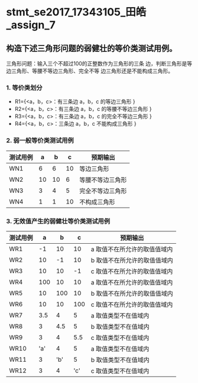 # stmt_se2017_17343105\_田皓_assign_7

## 构造下述三角形问题的弱健壮的等价类测试用例。 

三角形问题：输入三个不超过100的正整数作为三角形的三条 边，判断三角形是等边三角形、等腰不等边三角形、完全不等 边三角形还是不能构成三角形。 

### 1. 等价类划分

- R1={<a，b，c>：有三条边 a，b，c 的等边三角形 }
- R2={<a，b，c>：有三条边 a，b，c 的等腰不等边三角形 }
- R3={<a，b，c>：有三条边 a，b，c 的完全不等边三角形 }
- R4={<a，b，c>：三条边 a，b，c 不能构成三角形 }

### 2. 弱一般等价类测试用例

| 测试用例 | a    | b    | c    | 预期输出         |
| -------- | ---- | ---- | ---- | ---------------- |
| WN1      | 6    | 6    | 10   | 等边三角形       |
| WN2      | 10   | 10   | 6    | 等腰不等边三角形 |
| WN3      | 3    | 4    | 5    | 完全不等边三角形 |
| WN4      | 1    | 1    | 10   | 不构成三角形     |

### 3. 无效值产生的弱健壮等价类测试用例

| 测试用例 | a    | b    | c    | 预期输出                     |
| -------- | ---- | ---- | ---- | ---------------------------- |
| WR1      | -1   | 10   | 10   | a 取值不在所允许的取值值域内 |
| WR2      | 10   | -1   | 10   | b 取值不在所允许的取值值域内 |
| WR3      | 10   | 10   | -1   | c 取值不在所允许的取值值域内 |
| WR4      | 100  | 10   | 10   | a 取值不在所允许的取值值域内 |
| WR5      | 10   | 100  | 10   | b 取值不在所允许的取值值域内 |
| WR6      | 10   | 10   | 100  | c 取值不在所允许的取值值域内 |
| WR7      | 3.5  | 4    | 5    | a 取值类型不在值域内         |
| WR8      | 3    | 4.5  | 5    | b 取值类型不在值域内         |
| WR9      | 3    | 4    | 5.5  | c 取值类型不在值域内         |
| WR10     | 'a'  | 4    | 5    | a 取值类型不在值域内         |
| WR11     | 3    | 'b'  | 5    | b 取值类型不在值域内         |
| WR12     | 3    | 4    | 'c'  | c 取值类型不在值域内         |